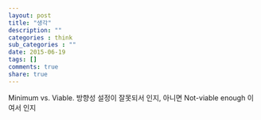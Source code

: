 ```yaml
---
layout: post
title: "생각"
description: ""
categories : think
sub_categories : ""
date: 2015-06-19
tags: []
comments: true
share: true
---
```


Minimum vs. Viable. 방향성 설정이 잘못되서 인지, 아니면 Not-viable enough 이여서 인지

